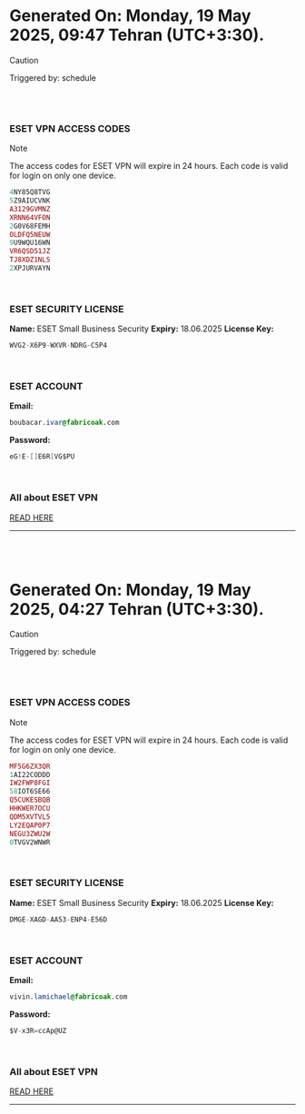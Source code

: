 # Generated On: Monday, 19 May 2025, 09:47 Tehran (UTC+3:30).

> [!CAUTION]
> Triggered by: schedule

<br><br>

### ESET VPN ACCESS CODES

> [!NOTE]
> The access codes for ESET VPN will expire in 24 hours.
> Each code is valid for login on only one device.

```ruby
4NY85Q8TVG
5Z9AIUCVNK
A3129GVMNZ
XRNN64VFON
2G0V68FEMH
OLDFQ5NEUW
9U9WQU16WN
VR6QSD51JZ
TJ8XDZ1NLS
2XPJURVAYN
```

<br>

### ESET SECURITY LICENSE

**Name:** ESET Small Business Security
**Expiry:** 18.06.2025
**License Key:**

```POV-Ray SDL
WVG2-X6P9-WXVR-NDRG-C5P4
```

<br>

### ESET ACCOUNT

**Email:**

```CSS
boubacar.ivar@fabricoak.com
```

**Password:**

```POV-Ray SDL
eG!E-[]E6R[VG$PU
```

<br>

### All about ESET VPN

[READ HERE](https://t.me/F_NiREvil/2113)

---

<br><br>

# Generated On: Monday, 19 May 2025, 04:27 Tehran (UTC+3:30).

> [!CAUTION]
> Triggered by: schedule

<br><br>

### ESET VPN ACCESS CODES

> [!NOTE]
> The access codes for ESET VPN will expire in 24 hours.
> Each code is valid for login on only one device.

```ruby
MF5G6ZX3QR
1AI22CODDD
IW2FWP8FGI
58IOT6SE66
Q5CUKESBQB
HHKWER7OCU
QDM5XVTVL5
LY2EQAP0P7
NEGU3ZWU2W
0TVGV2WNWR
```

<br>

### ESET SECURITY LICENSE

**Name:** ESET Small Business Security
**Expiry:** 18.06.2025
**License Key:**

```POV-Ray SDL
DMGE-XAGD-AA53-ENP4-E56D
```

<br>

### ESET ACCOUNT

**Email:**

```CSS
vivin.lamichael@fabricoak.com
```

**Password:**

```POV-Ray SDL
$V-x3R=ccAp@UZ
```

<br>

### All about ESET VPN

[READ HERE](https://t.me/F_NiREvil/2113)

---

<br><br>

